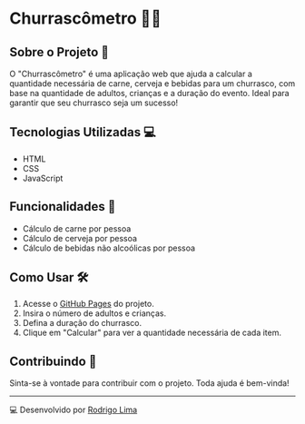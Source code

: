 # Churrascômetro 🍖🍺

## Sobre o Projeto 📖
O "Churrascômetro" é uma aplicação web que ajuda a calcular a quantidade necessária de carne, cerveja e bebidas para um churrasco, com base na quantidade de adultos, crianças e a duração do evento. Ideal para garantir que seu churrasco seja um sucesso!

## Tecnologias Utilizadas 💻
- HTML
- CSS
- JavaScript

## Funcionalidades 🌟
- Cálculo de carne por pessoa
- Cálculo de cerveja por pessoa
- Cálculo de bebidas não alcoólicas por pessoa

## Como Usar 🛠️
1. Acesse o [GitHub Pages](https://limarodrigo5.github.io/churrascometro/) do projeto.
2. Insira o número de adultos e crianças.
3. Defina a duração do churrasco.
4. Clique em "Calcular" para ver a quantidade necessária de cada item.

## Contribuindo 🔧
Sinta-se à vontade para contribuir com o projeto. Toda ajuda é bem-vinda!

---

💻 Desenvolvido por [Rodrigo Lima](https://github.com/limarodrigo5)
